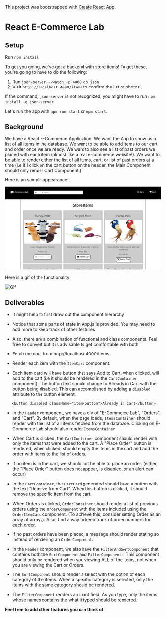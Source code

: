 This project was bootstrapped with [Create React App](https://github.com/facebook/create-react-app).

# React E-Commerce Lab

## Setup

Run `npm install`

To get you going, we've got a backend with store items! To get these, you're going to have to do the following:

1. Run `json-server --watch -p 4000 db.json`
2. Visit `http://localhost:4000/items` to confirm the list of photos.

If the command, `json-server` is not recognized, you might have to run `npm install -g json-server`

Let's run the app with `npm run start` or `npm start`. 

## Background

We have a React E-Commerce Application. We want the App to show us a list of all items in the database. We want to be able to add items to our cart and order once we are ready. We want to also see a list of past orders we placed with each item (almost like a real e-commerce website!). We want to be able to render either the list of all items, cart, or list of past orders at a time (i.e if I click on the cart button on the header, the Main Component should only render Cart Component.)

Here is an sample appearance:

![Image of Items](public/e-commerce.png)

Here is a gif of the functionality:

![Gif](https://media.giphy.com/media/RNPkWMWnVygLDr5xcv/giphy.gif)

## Deliverables

* It might help to first draw out the component hierarchy 
* Notice that some parts of state in App.js is provided. You may need to add more to keep track of other features
* Also, there are a combination of functional and class components. Feel free to convert but it is advisable to get comfortable with both

* Fetch the data from http://localhost:4000/items
* Render each item with the `ItemCard` component.
* Each item card will have button that says Add to Cart, when clicked, will add to the cart (i.e it should be rendered in the `CartContainer` component). The button text should change to Already in Cart with the button being disabled. This can accomplished by adding a `disabled ` attribute to the button element. 
```
   <button disabled className="item-button">Already in Cart</button>
```
* In the `Header` component, we have a div of "E-Commerce Lab", "Orders", and "Cart". By default, when the page loads, `ItemsContainer` should render with the list of all items fetched from the database. Clicking on E-Commerce Lab should also render `ItemsContainer`

* When Cart is clicked, the `CartContainer` component should render with only the items that were added to the cart. A "Place Order" button is rendered, when clicked, should empty the items in the cart and add the order with items to the list of orders.

* If no item is in the cart, we should not be able to place an order. (either the "Place Order" button does not appear, is disabled, or an alert can occur)

* In the `CartContainer`, the `CartCard` generated should have a button with the text "Remove from Cart". When this button is clicked, it should remove the specific item from the cart.

* When Orders is clicked, `OrderContainer` should render a list of previous orders using the `OrderComponent` with the items included using the `OrderItemCard` component. (To achieve this, consider setting Order as an array of arrays). Also, find a way to keep track of order numbers for each order.

* If no past orders have been placed, a message should render stating so instead of rendering an `OrderComponent`.

* In the `Header` component, we also have the `FilterAndSortComponent` that contains both the `SortComponent` and `FilterComponents`. This component should only be rendered when you viewing ALL of the items, not when you are viewing the Cart or Orders. 

* The `SortComponent` should render a select with the option of each category of the items. When a specific category is selected, only the items with the same category should be rendered.

* The `FilterComponent` renders an input field. As you type, only the items whose names contains the what it typed should be rendered.


**Feel free to add other features you can think of**

